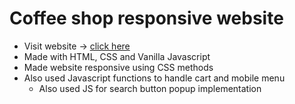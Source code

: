 # Coffee shop responsive website
 
- Visit website -> <a href='https://riyajain03.github.io/Coffee-shop-responsive/'>click here</a>
- Made with HTML, CSS and Vanilla Javascript
- Made website responsive using CSS methods
- Also used Javascript functions to handle cart and mobile menu
    - Also used JS for search button popup implementation